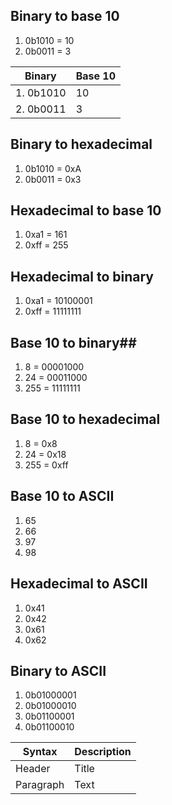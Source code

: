 ## Binary to base 10
1. 0b1010 = 10
2. 0b0011 = 3

| Binary      | Base 10     |
| ----------- | ----------- |
| 1. 0b1010   | 10          |
| 2. 0b0011   | 3           |
## Binary to hexadecimal
1. 0b1010 = 0xA
2. 0b0011 = 0x3
## Hexadecimal to base 10
1. 0xa1 = 161
2. 0xff = 255
## Hexadecimal to binary
1. 0xa1 = 10100001
2. 0xff = 11111111
## Base 10 to binary##
1. 8    = 00001000
2. 24   = 00011000
3. 255  = 11111111
## Base 10 to hexadecimal
1. 8    = 0x8
2. 24   = 0x18
3. 255  = 0xff
## Base 10 to ASCII
1. 65
2. 66
3. 97
4. 98
## Hexadecimal to ASCII
1. 0x41
2. 0x42
3. 0x61
4. 0x62
## Binary to ASCII
1. 0b01000001
2. 0b01000010
3. 0b01100001
4. 0b01100010

| Syntax      | Description |
| ----------- | ----------- |
| Header      | Title       |
| Paragraph   | Text        |
